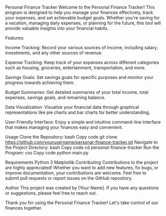 Personal Finance Tracker
Welcome to the Personal Finance Tracker! This program is designed to help you manage your finances effectively, track your expenses, and set achievable budget goals. Whether you're saving for a vacation, managing daily expenses, or planning for the future, this tool will provide valuable insights into your financial habits.

Features:

Income Tracking: Record your various sources of income, including salary, investments, and any other sources of revenue.

Expense Tracking: Keep track of your expenses across different categories such as housing, groceries, entertainment, transportation, and more.

Savings Goals: Set savings goals for specific purposes and monitor your progress towards achieving them.

Budget Summaries: Get detailed summaries of your total income, total expenses, savings goals, and remaining balance.

Data Visualization: Visualize your financial data through graphical representations like pie charts and bar charts for better understanding.

User-Friendly Interface: Enjoy a simple and intuitive command-line interface that makes managing your finances easy and convenient.

Usage
Clone the Repository:
bash
Copy code
git clone https://github.com/yourusername/personal-finance-tracker.git
Navigate to the Project Directory:
bash
Copy code
cd personal-finance-tracker
Run the Program:
css
Copy code
python main.py


Requirements
Python 3
Matplotlib
Contributing
Contributions to the project are highly appreciated! Whether you want to add new features, fix bugs, or improve documentation, your contributions are welcome. Feel free to submit pull requests or report issues on the GitHub repository.

Author
This project was created by [Your Name]. If you have any questions or suggestions, please feel free to reach out.

Thank you for using the Personal Finance Tracker! Let's take control of our finances together.